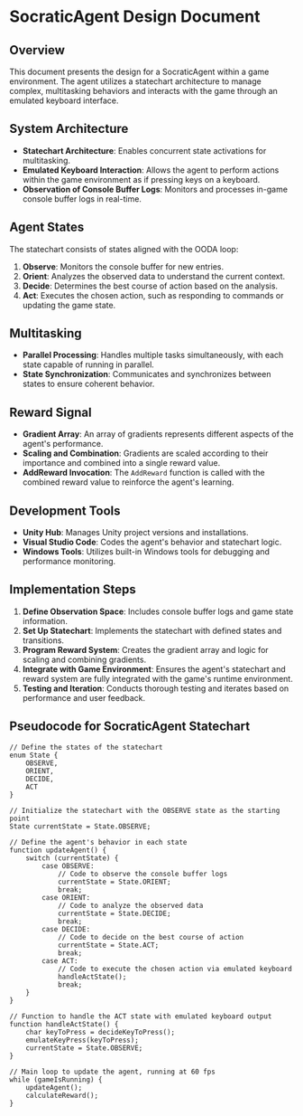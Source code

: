 # SocraticAgent Design Document

## Overview
This document presents the design for a SocraticAgent within a game environment. The agent utilizes a statechart architecture to manage complex, multitasking behaviors and interacts with the game through an emulated keyboard interface.

## System Architecture
- **Statechart Architecture**: Enables concurrent state activations for multitasking.
- **Emulated Keyboard Interaction**: Allows the agent to perform actions within the game environment as if pressing keys on a keyboard.
- **Observation of Console Buffer Logs**: Monitors and processes in-game console buffer logs in real-time.

## Agent States
The statechart consists of states aligned with the OODA loop:
1. **Observe**: Monitors the console buffer for new entries.
2. **Orient**: Analyzes the observed data to understand the current context.
3. **Decide**: Determines the best course of action based on the analysis.
4. **Act**: Executes the chosen action, such as responding to commands or updating the game state.

## Multitasking
- **Parallel Processing**: Handles multiple tasks simultaneously, with each state capable of running in parallel.
- **State Synchronization**: Communicates and synchronizes between states to ensure coherent behavior.

## Reward Signal
- **Gradient Array**: An array of gradients represents different aspects of the agent's performance.
- **Scaling and Combination**: Gradients are scaled according to their importance and combined into a single reward value.
- **AddReward Invocation**: The `AddReward` function is called with the combined reward value to reinforce the agent's learning.

## Development Tools
- **Unity Hub**: Manages Unity project versions and installations.
- **Visual Studio Code**: Codes the agent's behavior and statechart logic.
- **Windows Tools**: Utilizes built-in Windows tools for debugging and performance monitoring.

## Implementation Steps
1. **Define Observation Space**: Includes console buffer logs and game state information.
2. **Set Up Statechart**: Implements the statechart with defined states and transitions.
3. **Program Reward System**: Creates the gradient array and logic for scaling and combining gradients.
4. **Integrate with Game Environment**: Ensures the agent's statechart and reward system are fully integrated with the game's runtime environment.
5. **Testing and Iteration**: Conducts thorough testing and iterates based on performance and user feedback.

## Pseudocode for SocraticAgent Statechart

```plaintext
// Define the states of the statechart
enum State {
    OBSERVE,
    ORIENT,
    DECIDE,
    ACT
}

// Initialize the statechart with the OBSERVE state as the starting point
State currentState = State.OBSERVE;

// Define the agent's behavior in each state
function updateAgent() {
    switch (currentState) {
        case OBSERVE:
            // Code to observe the console buffer logs
            currentState = State.ORIENT;
            break;
        case ORIENT:
            // Code to analyze the observed data
            currentState = State.DECIDE;
            break;
        case DECIDE:
            // Code to decide on the best course of action
            currentState = State.ACT;
            break;
        case ACT:
            // Code to execute the chosen action via emulated keyboard
            handleActState();
            break;
    }
}

// Function to handle the ACT state with emulated keyboard output
function handleActState() {
    char keyToPress = decideKeyToPress();
    emulateKeyPress(keyToPress);
    currentState = State.OBSERVE;
}

// Main loop to update the agent, running at 60 fps
while (gameIsRunning) {
    updateAgent();
    calculateReward();
}
```
